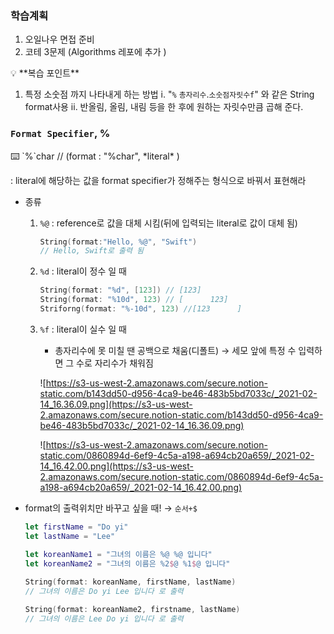 ### 학습계획

1. 오일나우 면접 준비
2. 코테 3문제 (Algorithms 레포에 추가 )

<aside>
💡 **복습 포인트**

  1. 특정 소숫점 까지 나타내게 하는 방법
  i. "`%` `총자리수`.`소숫점자릿수f`" 와 같은 String format사용 
  ii. 반올림, 올림, 내림 등을 한 후에 원하는 자릿수만큼 곱해 준다.


</aside>

### `Format Specifier`, %

<aside>
⌨️ `%`char        //          (format : "%char", *literal* )

</aside>

: literal에 해당하는 값을 format specifier가 정해주는 형식으로 바꿔서 표현해라 

- 종류
    1. `%@`  : reference로 값을 대체 시킴(뒤에 입력되는 literal로 값이 대체 됨)
        
        ```swift
        String(format:"Hello, %@", "Swift")
        // Hello, Swift로 출력 됨 
        ```
        
    2. `%d` : literal이 정수 일 때 
        
        ```swift
        String(format: "%d", [123]) // [123]
        String(format: "%10d", 123) // [      123]
        Striforng(format: "%-10d", 123) //[123      ]
        
        ```
        
    3. `%f` : literal이 실수 일 때 
        - 총자리수에 못 미칠 땐 공백으로 채움(디폴트) → 세모 앞에 특정 수 입력하면 그 수로 자리수가 채워짐
        
        ![https://s3-us-west-2.amazonaws.com/secure.notion-static.com/b143dd50-d956-4ca9-be46-483b5bd7033c/_2021-02-14_16.36.09.png](https://s3-us-west-2.amazonaws.com/secure.notion-static.com/b143dd50-d956-4ca9-be46-483b5bd7033c/_2021-02-14_16.36.09.png)
        
        ![https://s3-us-west-2.amazonaws.com/secure.notion-static.com/0860894d-6ef9-4c5a-a198-a694cb20a659/_2021-02-14_16.42.00.png](https://s3-us-west-2.amazonaws.com/secure.notion-static.com/0860894d-6ef9-4c5a-a198-a694cb20a659/_2021-02-14_16.42.00.png)
        

- format의 출력위치만 바꾸고 싶을 때! → `순서+$`
    
    ```swift
    let firstName = "Do yi"
    let lastName = "Lee"
    
    let koreanName1 = "그녀의 이름은 %@ %@ 입니다"
    let koreanName2 = "그녀의 이름은 %2$@ %1$@ 입니다"
     
    String(format: koreanName, firstName, lastName) 
    // 그녀의 이름은 Do yi Lee 입니다 로 출력
    
    String(format: koreanName2, firstname, lastName)
    // 그녀의 이름은 Lee Do yi 입니다 로 출력
    ```
